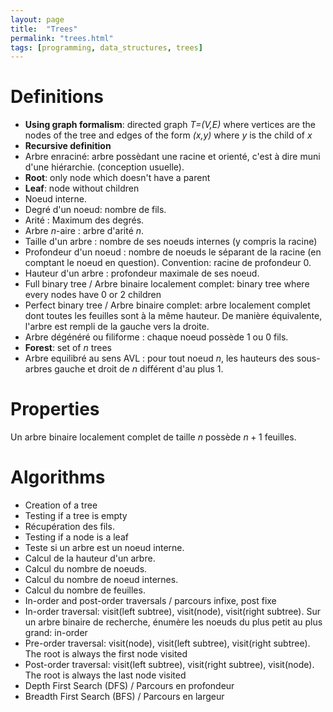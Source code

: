 ```yaml
---
layout: page
title:  "Trees"
permalink: "trees.html"
tags: [programming, data_structures, trees]
---
```


# Definitions
* **Using graph formalism**: directed graph *T=(V,E)* where vertices are the nodes of the tree and edges of the form *(x,y)* where *y* is the child of *x*
* **Recursive definition**
* Arbre enraciné: arbre possèdant une racine et orienté, c'est à dire muni d'une hiérarchie. (conception usuelle).
*	**Root**: only node which doesn't have a parent
*	**Leaf**: node without children
*	Noeud interne.
*	Degré d'un noeud: nombre de fils.
*	Arité : Maximum des degrés.
*	Arbre $n$-aire : arbre d'arité $n$.
*	Taille d'un arbre : nombre de ses noeuds internes (y compris la racine)
*	Profondeur d'un noeud : nombre de noeuds le séparant de la racine (en comptant le noeud en question). Convention: racine de profondeur 0.
*	Hauteur d'un arbre : profondeur maximale de ses noeud.
*	Full binary tree / Arbre binaire localement complet: binary tree where every nodes have 0 or 2 children
*	Perfect binary tree / Arbre binaire complet: arbre localement complet dont toutes les feuilles sont à la même hauteur. De manière équivalente, l'arbre est rempli de la gauche vers la droite.
*	Arbre dégénéré ou filiforme : chaque noeud possède 1 ou 0 fils.
*	**Forest**: set of *n* trees
*	Arbre equilibré au sens AVL : pour tout noeud $n$, les hauteurs des sous-arbres gauche et droit de $n$ différent d'au plus 1.



# Properties
Un arbre binaire localement complet de taille $n$ possède $n+1$ feuilles.


# Algorithms
*	Creation of a tree
*	Testing if a tree is empty
*	Récupération des fils.
*	Testing if a node is a leaf
*	Teste si un arbre est un noeud interne.
*	Calcul de la hauteur d'un arbre.
*	Calcul du nombre de noeuds.
*	Calcul du nombre de noeud internes.
*	Calcul du nombre de feuilles.
*	In-order and post-order traversals / parcours infixe, post fixe
*	In-order traversal: visit(left subtree), visit(node), visit(right subtree).
	Sur un arbre binaire de recherche, énumère les noeuds du plus petit au plus grand: in-order
*	Pre-order traversal: visit(node), visit(left subtree), visit(right subtree).
	The root is always the first node visited
*	Post-order traversal: visit(left subtree), visit(right subtree), visit(node).
	The root is always the last node visited
*	Depth First Search (DFS) / Parcours en profondeur
*	Breadth First Search (BFS) / Parcours en largeur
